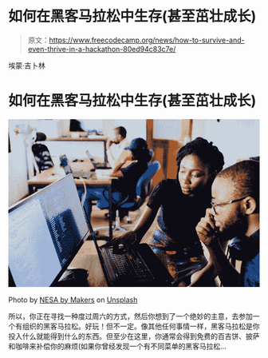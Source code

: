 # 如何在黑客马拉松中生存(甚至茁壮成长)

> 原文：<https://www.freecodecamp.org/news/how-to-survive-and-even-thrive-in-a-hackathon-80ed94c83c7e/>

埃蒙·吉卜林

# 如何在黑客马拉松中生存(甚至茁壮成长)

![hTSIzdoVBaFrMXkRXI3iJgONHhc61ZRGPGRp](img/8c4e57e77166b4d858d022db080f4855.png)

Photo by [NESA by Makers](https://unsplash.com/@nesabymakers?utm_source=medium&utm_medium=referral) on [Unsplash](https://unsplash.com?utm_source=medium&utm_medium=referral)

所以，你正在寻找一种度过周六的方式，然后你想到了一个绝妙的主意，去参加一个有组织的黑客马拉松。好玩！但不一定。像其他任何事情一样，黑客马拉松是你投入什么就能得到什么的东西。但至少在这里，你通常会得到免费的百吉饼、披萨和咖啡来补偿你的麻烦(如果你曾经发现一个有不同菜单的黑客马拉松…